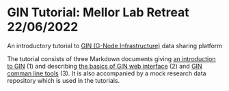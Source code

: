 # GIN Tutorial: Mellor Lab Retreat 22/06/2022
An introductory tutorial to [GIN (G-Node Infrastructure)](https://gin.g-node.org/G-Node/Info/wiki) data sharing platform

The tutorial consists of three Markdown documents giving [an introduction to GIN](GIN_intro.md) (1) and describing [the basics of GIN web interface](GIN-web-interface-tutorial.md) (2) and [GIN comman line tools](GIN-client-tutorial.md) (3). It is also accompanied by a mock research data repository which is used in the tutorials.
